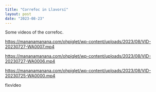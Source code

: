```yaml
---
title: "Correfoc in Llavorsí"
layout: post
date: "2023-08-23"
---
```


Some videos of the correfoc.

https://mananamanana.com/ohpiglet/wp-content/uploads/2023/08/VID-20230727-WA0007.mp4

https://mananamanana.com/ohpiglet/wp-content/uploads/2023/08/VID-20230727-WA0006.mp4

https://mananamanana.com/ohpiglet/wp-content/uploads/2023/08/VID-20230725-WA0000.mp4

fixvideo
